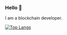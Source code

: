 ### Hello 👋

I am a blockchain developer.

[![Top Langs](https://github-readme-stats.vercel.app/api/top-langs/?username=peter-sun-dev&layout=compact&theme=synthwave)](https://github.com/anuraghazra/github-readme-stats)
